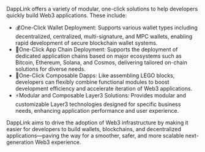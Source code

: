 DappLink offers a variety of modular, one-click solutions to help developers quickly build Web3 applications. These include:

- 💰One-Click Wallet Deployment: Supports various wallet types including decentralized, centralized, multi-signature, and MPC wallets, enabling rapid development of secure blockchain wallet systems.
- 🔗One-Click App Chain Deployment: Supports the deployment of dedicated application chains based on major ecosystems such as Bitcoin, Ethereum, Solana, and Cosmos, delivering tailored on-chain solutions for diverse needs.
- 🚀One-Click Composable Dapps: Like assembling LEGO blocks, developers can flexibly combine functional modules to boost development efficiency and accelerate iteration of Web3 applications.
- ⚡️Modular and Composable Layer3 Solutions: Provides modular and customizable Layer3 technologies designed for specific business needs, enhancing application performance and user experience.

DappLink aims to drive the adoption of Web3 infrastructure by making it easier for developers to build wallets, blockchains, and decentralized applications—paving the way for a smoother, safer, and more scalable next-generation Web3 experience.
